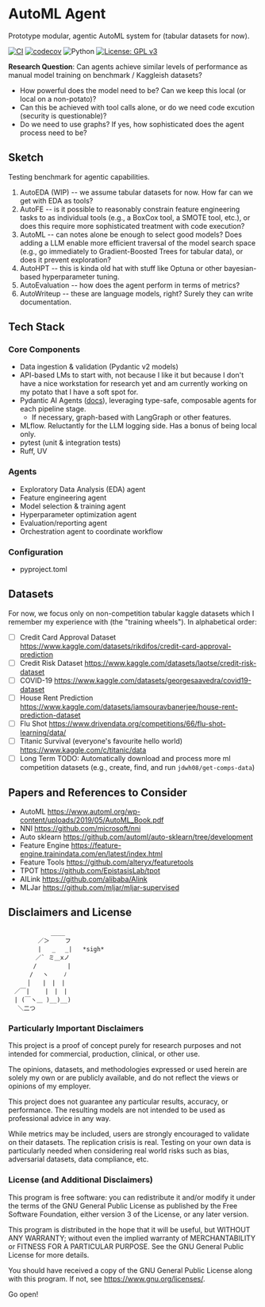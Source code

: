 # AutoML Agent

Prototype modular, agentic AutoML system for (tabular datasets for now).

[![CI](https://github.com/jdwh08/AutoMLAgent/actions/workflows/ci.yml/badge.svg?branch=main)](https://github.com/jdwh08/AutoMLAgent/actions/workflows/ci.yml)
[![codecov](https://codecov.io/gh/jdwh08/AutoMLAgent/branch/main/graph/badge.svg)](https://codecov.io/gh/jdwh08/AutoMLAgent)
![Python](https://img.shields.io/badge/Python-3.11-blue?logo=python&logoColor=white)
[![License: GPL v3](https://img.shields.io/badge/License-GPLv3-blue.svg)](https://www.gnu.org/licenses/gpl-3.0)

**Research Question**: Can agents achieve similar levels of performance as
manual model training on benchmark /  Kaggleish datasets?

- How powerful does the model need to be? Can we keep this local (or local on a non-potato)?
- Can this be achieved with tool calls alone, or do we need code excution (security is questionable)?
- Do we need to use graphs? If yes, how sophisticated does the agent process need to be?

## Sketch

Testing benchmark for agentic capabilities.

1. AutoEDA (WIP) -- we assume tabular datasets for now. How far can we get with EDA as tools?
2. AutoFE -- is it possible to reasonably constrain feature engineering tasks to as individual tools (e.g., a BoxCox tool, a SMOTE tool, etc.), or does this require more sophisticated treatment with code execution?
3. AutoML -- can notes alone be enough to select good models? Does adding a LLM enable more efficient traversal of the model search space (e.g., go immediately to Gradient-Boosted Trees for tabular data), or does it prevent exploration?
4. AutoHPT -- this is kinda old hat with stuff like Optuna or other bayesian-based hyperparameter tuning.
5. AutoEvaluation -- how does the agent perform in terms of metrics?
6. AutoWriteup -- these are language models, right? Surely they can write documentation.

## Tech Stack

### Core Components

- Data ingestion & validation (Pydantic v2 models)
- API-based LMs to start with, not because I like it but because I don't have a nice workstation for research yet and am currently working on my potato that I have a soft spot for.
- Pydantic AI Agents ([docs](https://ai.pydantic.dev/agents/)), leveraging type-safe, composable agents for each pipeline stage.
  - If necessary, graph-based with LangGraph or other features.
- MLflow. Reluctantly for the LLM logging side. Has a bonus of being local only.
- pytest (unit & integration tests)
- Ruff, UV

### Agents

- Exploratory Data Analysis (EDA) agent
- Feature engineering agent
- Model selection & training agent
- Hyperparameter optimization agent
- Evaluation/reporting agent
- Orchestration agent to coordinate workflow

### Configuration

- pyproject.toml

## Datasets

For now, we focus only on non-competition tabular kaggle datasets which I remember my experience with (the "training wheels"). In alphabetical order:

- [ ] Credit Card Approval Dataset <https://www.kaggle.com/datasets/rikdifos/credit-card-approval-prediction>
- [ ] Credit Risk Dataset <https://www.kaggle.com/datasets/laotse/credit-risk-dataset>
- [ ] COVID-19 <https://www.kaggle.com/datasets/georgesaavedra/covid19-dataset>
- [ ] House Rent Prediction <https://www.kaggle.com/datasets/iamsouravbanerjee/house-rent-prediction-dataset>
- [ ] Flu Shot <https://www.drivendata.org/competitions/66/flu-shot-learning/data/>
- [ ] Titanic Survival (everyone's favourite hello world) <https://www.kaggle.com/c/titanic/data>
- [ ] Long Term TODO: Automatically download and process more ml competition datasets (e.g., create, find, and run `jdwh08/get-comps-data`)

## Papers and References to Consider

- AutoML <https://www.automl.org/wp-content/uploads/2019/05/AutoML_Book.pdf>
- NNI <https://github.com/microsoft/nni>
- Auto sklearn <https://github.com/automl/auto-sklearn/tree/development>
- Feature Engine <https://feature-engine.trainindata.com/en/latest/index.html>
- Feature Tools <https://github.com/alteryx/featuretools>
- TPOT <https://github.com/EpistasisLab/tpot>
- AILink <https://github.com/alibaba/Alink>
- MLJar <https://github.com/mljar/mljar-supervised>

## Disclaimers and License

```text
　　　　　 　 ____
　　　　　／＞　 　フ
　　　　　|   _　 _|   *sigh*
　 　　　／` ミ＿xノ
　　 　 /　　　 　 |
　　　 /　 ヽ　　 ﾉ
　 　 │　　|　|　|
　／￣|　　 |　|　|
　| (￣ヽ＿ )__)__)
　 ＼二つ 
```

### Particularly Important Disclaimers

This project is a proof of concept purely for research purposes
and not intended for commercial, production, clinical, or other use.

The opinions, datasets, and methodologies expressed or used herein are solely my own
or are publicly available, and do not reflect the views or opinions of my employer.

This project does not guarantee any particular results, accuracy, or performance.
The resulting models are not intended to be used as professional advice in any way.

While metrics may be included, users are strongly encouraged to validate on their datasets.
The replication crisis is real.
Testing on your own data is particularly needed when considering real world risks
such as bias, adversarial datasets, data compliance, etc.

### License (and Additional Disclaimers)

This program is free software: you can redistribute it and/or modify
it under the terms of the GNU General Public License as published by
the Free Software Foundation, either version 3 of the License, or any later version.

This program is distributed in the hope that it will be useful,
but WITHOUT ANY WARRANTY; without even the implied warranty of
MERCHANTABILITY or FITNESS FOR A PARTICULAR PURPOSE.  See the
GNU General Public License for more details.

You should have received a copy of the GNU General Public License
along with this program.  If not, see <https://www.gnu.org/licenses/>.

Go open!
